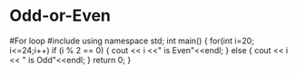 # Odd-or-Even
#For loop
#include<iostream>
using namespace std;
int main()
{
	for(int i=20; i<=24;i++)
		if (i % 2 == 0)
		{
			cout << i <<" is Even"<<endl;
		}
		else {
			cout << i << " is Odd"<<endl;
		}
	return 0;
}
